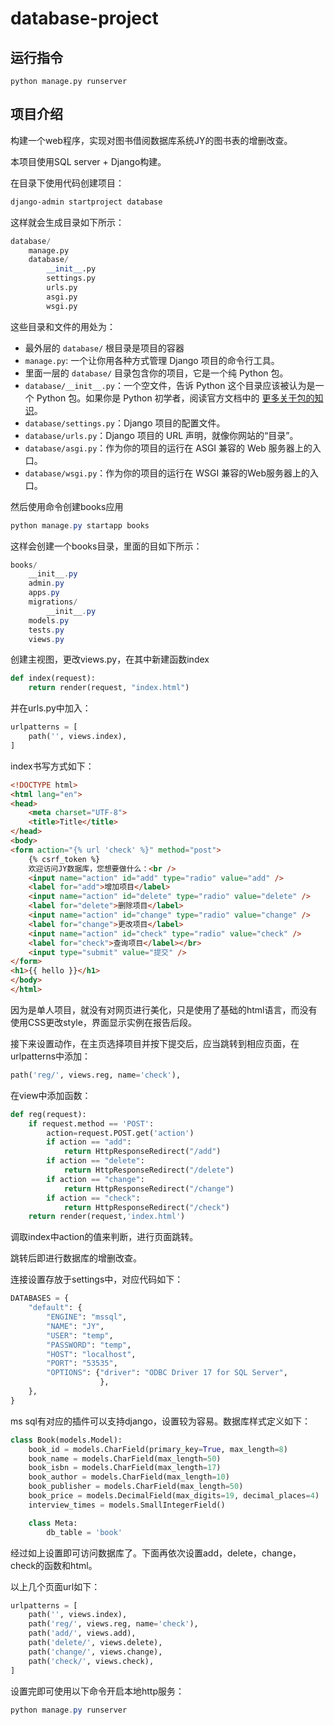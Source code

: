 # database-project

## 运行指令

```shell
python manage.py runserver
```

## 项目介绍

构建一个web程序，实现对图书借阅数据库系统JY的图书表的增删改查。

本项目使用SQL server + Django构建。

在目录下使用代码创建项目：

```powershell
django-admin startproject database
```

这样就会生成目录如下所示：

```python
database/
    manage.py
    database/
        __init__.py
        settings.py
        urls.py
        asgi.py
        wsgi.py
```

这些目录和文件的用处为：

- 最外层的 `database/` 根目录是项目的容器
- `manage.py`: 一个让你用各种方式管理 Django 项目的命令行工具。
- 里面一层的 `database/` 目录包含你的项目，它是一个纯 Python 包。
- `database/__init__.py`：一个空文件，告诉 Python 这个目录应该被认为是一个 Python 包。如果你是 Python 初学者，阅读官方文档中的 [更多关于包的知识](https://docs.python.org/3/tutorial/modules.html#tut-packages "(在 Python v3.10)")。
- `database/settings.py`：Django 项目的配置文件。
- `database/urls.py`：Django 项目的 URL 声明，就像你网站的“目录”。
- `database/asgi.py`：作为你的项目的运行在 ASGI 兼容的 Web 服务器上的入口。
- `database/wsgi.py`：作为你的项目的运行在 WSGI 兼容的Web服务器上的入口。

然后使用命令创建books应用

```powershell
python manage.py startapp books
```

这样会创建一个books目录，里面的目如下所示：

```powershell
books/
    __init__.py
    admin.py
    apps.py
    migrations/
        __init__.py
    models.py
    tests.py
    views.py
```

创建主视图，更改views.py，在其中新建函数index

```python
def index(request):
    return render(request, "index.html")
```

并在urls.py中加入：

```python
urlpatterns = [
    path('', views.index),
]
```

index书写方式如下：

```html
<!DOCTYPE html>
<html lang="en">
<head>
    <meta charset="UTF-8">
    <title>Title</title>
</head>
<body>
<form action="{% url 'check' %}" method="post">
    {% csrf_token %}
    欢迎访问JY数据库，您想要做什么：<br />
    <input name="action" id="add" type="radio" value="add" />
    <label for="add">增加项目</label>
    <input name="action" id="delete" type="radio" value="delete" />
    <label for="delete">删除项目</label>
    <input name="action" id="change" type="radio" value="change" />
    <label for="change">更改项目</label>
    <input name="action" id="check" type="radio" value="check" />
    <label for="check">查询项目</label></br>
    <input type="submit" value="提交" />
</form>
<h1>{{ hello }}</h1>
</body>
</html>
```

因为是单人项目，就没有对网页进行美化，只是使用了基础的html语言，而没有使用CSS更改style，界面显示实例在报告后段。

接下来设置动作，在主页选择项目并按下提交后，应当跳转到相应页面，在urlpatterns中添加：

```python
path('reg/', views.reg, name='check'),
```

在view中添加函数：

```python
def reg(request):
    if request.method == 'POST':
        action=request.POST.get('action')
        if action == "add":
            return HttpResponseRedirect("/add")
        if action == "delete":
            return HttpResponseRedirect("/delete")
        if action == "change":
            return HttpResponseRedirect("/change")
        if action == "check":
            return HttpResponseRedirect("/check")
    return render(request,'index.html')
```

调取index中action的值来判断，进行页面跳转。

跳转后即进行数据库的增删改查。

连接设置存放于settings中，对应代码如下：

```python
DATABASES = {
    "default": {
        "ENGINE": "mssql",
        "NAME": "JY",
        "USER": "temp",
        "PASSWORD": "temp",
        "HOST": "localhost",
        "PORT": "53535",
        "OPTIONS": {"driver": "ODBC Driver 17 for SQL Server",
                    },
    },
}
```

ms sql有对应的插件可以支持django，设置较为容易。数据库样式定义如下：

```python
class Book(models.Model):
    book_id = models.CharField(primary_key=True, max_length=8)
    book_name = models.CharField(max_length=50)
    book_isbn = models.CharField(max_length=17)
    book_author = models.CharField(max_length=10)
    book_publisher = models.CharField(max_length=50)
    book_price = models.DecimalField(max_digits=19, decimal_places=4)
    interview_times = models.SmallIntegerField()

    class Meta:
        db_table = 'book'
```

经过如上设置即可访问数据库了。下面再依次设置add，delete，change，check的函数和html。

以上几个页面url如下：

```python
urlpatterns = [
    path('', views.index),
    path('reg/', views.reg, name='check'),
    path('add/', views.add),
    path('delete/', views.delete),
    path('change/', views.change),
    path('check/', views.check),
]
```

设置完即可使用以下命令开启本地http服务：

```powershell
python manage.py runserver
```
